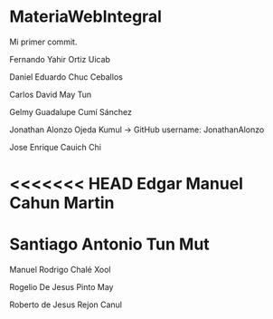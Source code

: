 # MateriaWebIntegral

Mi primer commit.

Fernando Yahir Ortiz Uicab

Daniel Eduardo Chuc Ceballos

Carlos David May Tun

Gelmy Guadalupe Cumí Sánchez

Jonathan Alonzo Ojeda Kumul -> GitHub username: JonathanAlonzo

Jose Enrique Cauich Chi


<<<<<<< HEAD
Edgar Manuel Cahun Martin 
=======
Santiago Antonio Tun Mut
=======
Manuel Rodrigo Chalé Xool

Rogelio De Jesus Pinto May

Roberto de Jesus Rejon Canul
